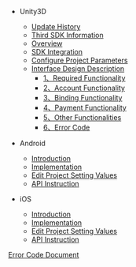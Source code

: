 * Unity3D

   * [Update History](/EN/Unity3D/2.1.0/update_commond)
   * [Third SDK Information](/ZH/Unity3D/2.0.5/third_sdk_info)
   * [Overview](/EN/Unity3D/2.1.0/summary)
   * [SDK Integration](/EN/Unity3D/2.1.0/sdk_integration)
   * [Configure Project Parameters](/EN/Unity3D/2.1.0/edit_resources)
   * [Interface Design Description](/EN/Unity3D/2.1.0/implementation_comond)
      * [1、Required Functionality](/EN/Unity3D/2.1.0/must_commond)
      * [2、Account Functionality](/EN/Unity3D/2.1.0/account_commont)
      * [3、Binding Functionality](/EN/Unity3D/2.1.0/link_commont)
      * [4、Payment Functionality](/EN/Unity3D/2.1.0/buy_commond)
      * [5、Other Functionalities](/EN/Unity3D/2.1.0/others_commond)
      * [6、Error Code](/EN/Unity3D/2.1.0/errorcode)
    
* Android
   * [Introduction](/EN/Android/summary)
   * [Implementation](/EN/Android/sdk_implementation)
   * [Edit Project Setting Values](/EN/Android/edit_resources)
   * [API Instruction](/EN/Android/Interface_design_description)

* iOS
    * [Introduction](/EN/iOS/1.summary)
    * [Implementation](/EN/iOS/2.AccessProcess)
    * [Edit Project Setting Values](/EN/iOS/3.ConfigProjectParam)
    * [API Instruction](/EN/iOS/4.SDKUsage)
    
[Error Code Document](/EN/errorcode)
